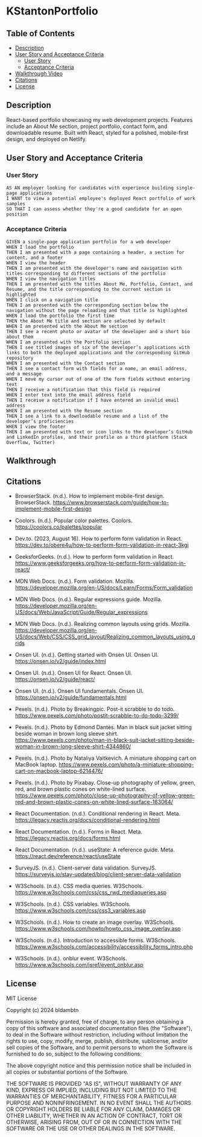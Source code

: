 # KStantonPortfolio

## Table of Contents
- [Description](#description)
- [User Story and Acceptance Criteria](#user-story-and-acceptance-criteria)
  - [User Story](#user-story)
  - [Acceptance Criteria](#acceptance-criteria)
- [Walkthrough Video](#Walkthrough-Video)
- [Citations](#citations)
- [License](#license)

## Description
React-based portfolio showcasing my web development projects. Features include an About Me section, project portfolio, contact form, and downloadable resume. Built with React, styled for a polished, mobile-first design, and deployed on Netlify.

## User Story and Acceptance Criteria

### User Story
```
AS AN employer looking for candidates with experience building single-page applications
I WANT to view a potential employee's deployed React portfolio of work samples
SO THAT I can assess whether they're a good candidate for an open position
```

### Acceptance Criteria
```
GIVEN a single-page application portfolio for a web developer
WHEN I load the portfolio
THEN I am presented with a page containing a header, a section for content, and a footer
WHEN I view the header
THEN I am presented with the developer's name and navigation with titles corresponding to different sections of the portfolio
WHEN I view the navigation titles
THEN I am presented with the titles About Me, Portfolio, Contact, and Resume, and the title corresponding to the current section is highlighted
WHEN I click on a navigation title
THEN I am presented with the corresponding section below the navigation without the page reloading and that title is highlighted
WHEN I load the portfolio the first time
THEN the About Me title and section are selected by default
WHEN I am presented with the About Me section
THEN I see a recent photo or avatar of the developer and a short bio about them
WHEN I am presented with the Portfolio section
THEN I see titled images of six of the developer’s applications with links to both the deployed applications and the corresponding GitHub repository
WHEN I am presented with the Contact section
THEN I see a contact form with fields for a name, an email address, and a message
WHEN I move my cursor out of one of the form fields without entering text
THEN I receive a notification that this field is required
WHEN I enter text into the email address field
THEN I receive a notification if I have entered an invalid email address
WHEN I am presented with the Resume section
THEN I see a link to a downloadable resume and a list of the developer’s proficiencies
WHEN I view the footer
THEN I am presented with text or icon links to the developer’s GitHub and LinkedIn profiles, and their profile on a third platform (Stack Overflow, Twitter) 
```
## Walkthrough

## Citations

*   BrowserStack. (n.d.). How to implement mobile-first design. BrowserStack. https://www.browserstack.com/guide/how-to-implement-mobile-first-design

*   Coolors. (n.d.). Popular color palettes. Coolors. https://coolors.co/palettes/popular

*   Dev.to. (2023, August 16). How to perform form validation in React. https://dev.to/obere4u/how-to-perform-form-validation-in-react-3kgi

*   GeeksforGeeks. (n.d.). How to perform form validation in React. https://www.geeksforgeeks.org/how-to-perform-form-validation-in-react/

*   MDN Web Docs. (n.d.). Form validation. Mozilla. https://developer.mozilla.org/en-US/docs/Learn/Forms/Form_validation

*   MDN Web Docs. (n.d.). Regular expressions guide. Mozilla. https://developer.mozilla.org/en-US/docs/Web/JavaScript/Guide/Regular_expressions

*   MDN Web Docs. (n.d.). Realizing common layouts using grids. Mozilla. https://developer.mozilla.org/en-US/docs/Web/CSS/CSS_grid_layout/Realizing_common_layouts_using_grids

*   Onsen UI. (n.d.). Getting started with Onsen UI. Onsen UI. https://onsen.io/v2/guide/index.html

*   Onsen UI. (n.d.). Onsen UI for React. Onsen UI. https://onsen.io/v2/guide/react/

*   Onsen UI. (n.d.). Onsen UI fundamentals. Onsen UI. https://onsen.io/v2/guide/fundamentals.html

*   Pexels. (n.d.). Photo by Breakingpic. Post-it scrabble to do todo. https://www.pexels.com/photo/postit-scrabble-to-do-todo-3299/

*   Pexels. (n.d.). Photo by Edmond Dantès. Man in black suit jacket sitting beside woman in brown long sleeve shirt. https://www.pexels.com/photo/man-in-black-suit-jacket-sitting-beside-woman-in-brown-long-sleeve-shirt-4344860/

*   Pexels. (n.d.). Photo by Nataliya Vaitkevich. A miniature shopping cart on MacBook laptop. https://www.pexels.com/photo/a-miniature-shopping-cart-on-macbook-laptop-6214476/

*   Pexels. (n.d.). Photo by Pixabay. Close-up photography of yellow, green, red, and brown plastic cones on white-lined surface. https://www.pexels.com/photo/close-up-photography-of-yellow-green-red-and-brown-plastic-cones-on-white-lined-surface-163064/

*   React Documentation. (n.d.). Conditional rendering in React. Meta. https://legacy.reactjs.org/docs/conditional-rendering.html

*   React Documentation. (n.d.). Forms in React. Meta. https://legacy.reactjs.org/docs/forms.html

*   React Documentation. (n.d.). useState: A reference guide. Meta. https://react.dev/reference/react/useState

*   SurveyJS. (n.d.). Client-server data validation. SurveyJS. https://surveyjs.io/stay-updated/blog/client-server-data-validation

*   W3Schools. (n.d.). CSS media queries. W3Schools. https://www.w3schools.com/css/css_rwd_mediaqueries.asp

*   W3Schools. (n.d.). CSS variables. W3Schools. https://www.w3schools.com/css/css3_variables.asp

*   W3Schools. (n.d.). How to create an image overlay. W3Schools. https://www.w3schools.com/howto/howto_css_image_overlay.asp

*   W3Schools. (n.d.). Introduction to accessible forms. W3Schools. https://www.w3schools.com/accessibility/accessibility_forms_intro.php

*   W3Schools. (n.d.). onblur event. W3Schools. https://www.w3schools.com/jsref/event_onblur.asp

## License
MIT License

Copyright (c) 2024 bldambtn

Permission is hereby granted, free of charge, to any person obtaining a copy
of this software and associated documentation files (the "Software"), to deal
in the Software without restriction, including without limitation the rights
to use, copy, modify, merge, publish, distribute, sublicense, and/or sell
copies of the Software, and to permit persons to whom the Software is
furnished to do so, subject to the following conditions:

The above copyright notice and this permission notice shall be included in all
copies or substantial portions of the Software.

THE SOFTWARE IS PROVIDED "AS IS", WITHOUT WARRANTY OF ANY KIND, EXPRESS OR
IMPLIED, INCLUDING BUT NOT LIMITED TO THE WARRANTIES OF MERCHANTABILITY,
FITNESS FOR A PARTICULAR PURPOSE AND NONINFRINGEMENT. IN NO EVENT SHALL THE
AUTHORS OR COPYRIGHT HOLDERS BE LIABLE FOR ANY CLAIM, DAMAGES OR OTHER
LIABILITY, WHETHER IN AN ACTION OF CONTRACT, TORT OR OTHERWISE, ARISING FROM,
OUT OF OR IN CONNECTION WITH THE SOFTWARE OR THE USE OR OTHER DEALINGS IN THE
SOFTWARE.